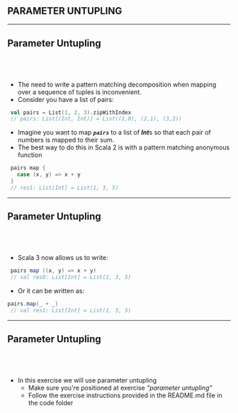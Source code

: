 <!-- .slide: data-background-color="#781010" data-background-image="images/bg-reveal.ps.png" -->

[//]: # (The following is a hack to move the slide H2 section down)
## &#173;
## &#173;
## &#173;
## &#173;
## PARAMETER UNTUPLING

---

## Parameter Untupling
## &#173;

* The need to write a pattern matching decomposition when mapping over a sequence of tuples is inconvenient.
* Consider you have a list of pairs:

```scala
 val pairs = List(1, 2, 3).zipWithIndex
 // pairs: List[(Int, Int)] = List((1,0), (2,1), (3,2))

```

* Imagine you want to map ***`pairs`*** to a list of ***Int***s so that each pair of numbers is mapped to their sum.
* The best way to do this in Scala 2 is with a pattern matching anonymous function

```scala
 pairs map {
   case (x, y) => x + y
 }
 // res1: List[Int] = List(1, 3, 5)
```
---

## Parameter Untupling
## &#173;

* Scala 3 now allows us to write:

```scala
 pairs map ((x, y) => x + y)
 // val res0: List[Int] = List(1, 3, 5)
```

* Or it can be written as:

```scala
pairs.map(_ + _)
 // val res1: List[Int] = List(1, 3, 5)
```

---
<!-- .slide: data-background-color="#94aabb" data-background-image="images/bg-reveal.ps.png" -->

## Parameter Untupling
## &#173;

* In this exercise we will use parameter untupling
    * Make sure you're positioned at exercise *"parameter untupling"*
    * Follow the exercise instructions provided in the README.md file in the code folder
